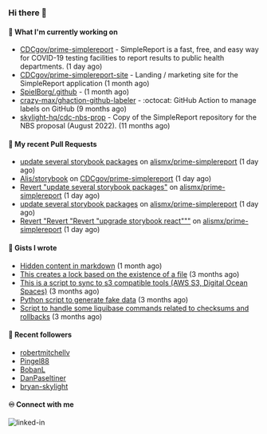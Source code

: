 ### Hi there 👋

#### 🚀 What I'm currently working on

- [CDCgov/prime-simplereport](https://github.com/CDCgov/prime-simplereport) - SimpleReport is a fast, free, and easy way for COVID-19 testing facilities to report results to public health departments. (1 day ago)
- [CDCgov/prime-simplereport-site](https://github.com/CDCgov/prime-simplereport-site) - Landing / marketing site for the SimpleReport application (1 month ago)
- [SpielBorg/.github](https://github.com/SpielBorg/.github) -  (1 month ago)
- [crazy-max/ghaction-github-labeler](https://github.com/crazy-max/ghaction-github-labeler) - :octocat: GitHub Action to manage labels on GitHub (9 months ago)
- [skylight-hq/cdc-nbs-prop](https://github.com/skylight-hq/cdc-nbs-prop) - Copy of the SimpleReport repository for the NBS proposal (August 2022). (11 months ago)

#### 🔨 My recent Pull Requests

- [update several storybook packages](https://github.com/alismx/prime-simplereport/pull/19) on [alismx/prime-simplereport](https://github.com/alismx/prime-simplereport) (1 day ago)
- [Alis/storybook](https://github.com/CDCgov/prime-simplereport/pull/6207) on [CDCgov/prime-simplereport](https://github.com/CDCgov/prime-simplereport) (1 day ago)
- [Revert &#34;update several storybook packages&#34;](https://github.com/alismx/prime-simplereport/pull/18) on [alismx/prime-simplereport](https://github.com/alismx/prime-simplereport) (1 day ago)
- [update several storybook packages](https://github.com/alismx/prime-simplereport/pull/17) on [alismx/prime-simplereport](https://github.com/alismx/prime-simplereport) (1 day ago)
- [Revert &#34;Revert &#34;Revert &#34;upgrade storybook react&#34;&#34;&#34;](https://github.com/alismx/prime-simplereport/pull/16) on [alismx/prime-simplereport](https://github.com/alismx/prime-simplereport) (1 day ago)

#### 📓 Gists I wrote

- [Hidden content in markdown](https://gist.github.com/cffeb79c933f98279c46906f390fd3a0) (1 month ago)
- [This creates a lock based on the existence of a file](https://gist.github.com/6bb524c02a636a478f49d7387f57869b) (3 months ago)
- [This is a script to sync to s3 compatible tools (AWS S3, Digital Ocean Spaces)](https://gist.github.com/7a42ab3b5203a9eca579f0a80a9dc63b) (3 months ago)
- [Python script to generate fake data](https://gist.github.com/ea13a03b628e2d682334c0adf38400c5) (3 months ago)
- [Script to handle some liquibase commands related to checksums and rollbacks](https://gist.github.com/ac68b4781c7c500bf5c2aa9bd4aaff7c) (3 months ago)

#### 👯 Recent followers

- [robertmitchellv](https://github.com/robertmitchellv)
- [Pingel88](https://github.com/Pingel88)
- [BobanL](https://github.com/BobanL)
- [DanPaseltiner](https://github.com/DanPaseltiner)
- [bryan-skylight](https://github.com/bryan-skylight)

#### ♾️ Connect with me
[<img align="left" alt="linked-in" src="https://img.shields.io/badge/linkedin-%230077B5.svg?&style=for-the-badge&logo=linkedin&logoColor=white" />](https://www.linkedin.com/in/alismx)
